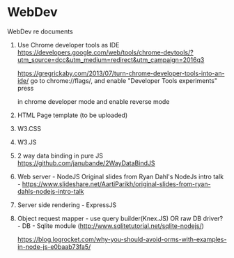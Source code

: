 # WebDev
WebDev re documents


1) Use Chrome developer tools as IDE
    https://developers.google.com/web/tools/chrome-devtools/?utm_source=dcc&utm_medium=redirect&utm_campaign=2016q3
    
    https://gregrickaby.com/2013/07/turn-chrome-developer-tools-into-an-ide/
    go to chrome://flags/, and enable "Developer Tools experiments"
    press <ctrl><shift><p> in chrome developer mode and enable reverse mode

2) HTML Page template (to be uploaded)

3) W3.CSS

4) W3.JS

5) 2 way data binding in pure JS
    https://github.com/janubande/2WayDataBindJS

6) Web server - NodeJS
    Original slides from Ryan Dahl's NodeJs intro talk -
    https://www.slideshare.net/AartiParikh/original-slides-from-ryan-dahls-nodejs-intro-talk
    
    
7) Server side rendering - ExpressJS

8) Object request mapper - 
    use query builder(Knex.JS)
    OR
    raw DB driver? - DB - Sqlite module (http://www.sqlitetutorial.net/sqlite-nodejs/)

    https://blog.logrocket.com/why-you-should-avoid-orms-with-examples-in-node-js-e0baab73fa5/ 

